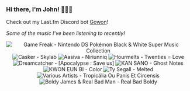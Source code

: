 ### Hi there, I'm John! 🏄🏻‍♂️

Check out my Last.fm Discord bot [Gowon](http://gowon.ca)!

_Some of the music I've been listening to recently!_


<!-- lastfm -->
<p align="center"><img src="https://lastfm.freetls.fastly.net/i/u/64s/5a21d8125689778fd8db36823bb42575.png" title="Game Freak - Nintendo DS Pokémon Black & White Super Music Collection"> <img src="https://lastfm.freetls.fastly.net/i/u/64s/16b887bbb482c2df30bae334a94cf59f.jpg" title="Casker - Skylab"> <img src="https://lastfm.freetls.fastly.net/i/u/64s/5bdd89474612883d569dd768c1bbc734.jpg" title="Aasiva - Niriunniq"> <img src="https://lastfm.freetls.fastly.net/i/u/64s/554b6e3d0286060b34c81b3bf419789c.jpg" title="Hourmelts - Twenties = Love"> <img src="https://lastfm.freetls.fastly.net/i/u/64s/818a26c054906e447e6861c4b1c9daf7.jpg" title="Dreamcatcher - [Apocalypse : Save us]"> <img src="https://lastfm.freetls.fastly.net/i/u/64s/378d0c8a3db085edb3c5f376963f7869.jpg" title="KAN SANO - Ghost Notes"> <img src="https://lastfm.freetls.fastly.net/i/u/64s/e8b1eb8ba8373896e6d716136efa6cdd.jpg" title="KWON EUN BI - Color"> <img src="https://lastfm.freetls.fastly.net/i/u/64s/227e0a57951b4b95cb0349b676e0f005.png" title="Ty Segall - Melted"> <img src="https://lastfm.freetls.fastly.net/i/u/64s/df36296f34c33105ad5875f253b5e701.jpg" title="Various Artists - Tropicália Ou Panis Et Circensis"> <img src="https://lastfm.freetls.fastly.net/i/u/64s/e33ac931a997cbcf2c3e79003325fe63.jpg" title="Boldy James & Real Bad Man - Real Bad Boldy"> </p>

